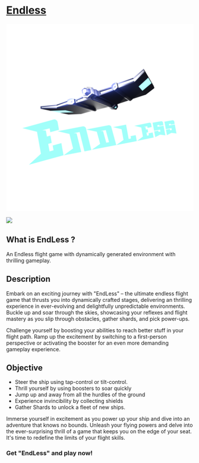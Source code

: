 # [Endless](https://play.google.com/store/apps/details?id=com.FourSevenGames.Endless)

![image](Assets/Images/endlessLogo.png)

[<img width="200px" src="https://play.google.com/intl/en_us/badges/static/images/badges/en_badge_web_generic.png">](https://play.google.com/store/apps/details?id=com.FourSevenGames.Endless) 

## What is EndLess ?
An Endless flight game with dynamically generated environment with thrilling gameplay.

## Description
Embark on an exciting journey with "EndLess" – the ultimate endless flight game that thrusts you into dynamically crafted stages, delivering an thrilling experience in ever-evolving and delightfully unpredictable environments. Buckle up and soar through the skies, showcasing your reflexes and flight mastery as you slip through obstacles, gather shards, and pick power-ups.

Challenge yourself by boosting your abilities to reach better stuff in your flight path. Ramp up the excitement by switching to a first-person perspective or activating the booster for an even more demanding gameplay experience.

## Objective
- Steer the ship using tap-control or tilt-control.
- Thrill yourself by using boosters to soar quickly
- Jump up and away from all the hurdles of the ground
- Experience invincibility by collecting shields
- Gather Shards to unlock a fleet of new ships.

Immerse yourself in excitement as you power up your ship and dive into an adventure that knows no bounds. Unleash your flying powers and delve into the ever-surprising thrill of a game that keeps you on the edge of your seat. It's time to redefine the limits of your flight skills.

### Get "EndLess" and play now!
